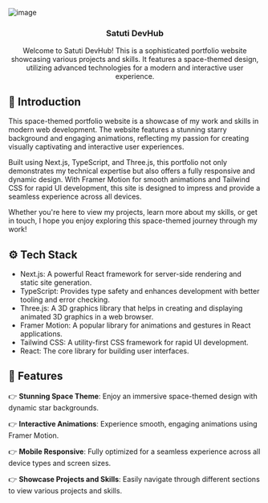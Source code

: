 ![image](https://github.com/user-attachments/assets/99851e6f-57cc-458a-80a8-b493f52b1b61)


  <h3 align="center">Satuti DevHub</h3>

   <div align="center">
    Welcome to Satuti DevHub! This is a sophisticated portfolio website showcasing various projects and skills. It features a space-themed design, utilizing advanced technologies for a modern and interactive user experience.
    </div>
</div>



## <a name="introduction">🤖 Introduction</a>

This space-themed portfolio website is a showcase of my work and skills in modern web development. The website features a stunning starry background and engaging animations, reflecting my passion for creating visually captivating and interactive user experiences.

Built using Next.js, TypeScript, and Three.js, this portfolio not only demonstrates my technical expertise but also offers a fully responsive and dynamic design. With Framer Motion for smooth animations and Tailwind CSS for rapid UI development, this site is designed to impress and provide a seamless experience across all devices.

Whether you're here to view my projects, learn more about my skills, or get in touch, I hope you enjoy exploring this space-themed journey through my work!


## <a name="tech-stack">⚙️ Tech Stack</a>

- Next.js: A powerful React framework for server-side rendering and static site generation.
- TypeScript: Provides type safety and enhances development with better tooling and error checking.
- Three.js: A 3D graphics library that helps in creating and displaying animated 3D graphics in a web browser.
- Framer Motion: A popular library for animations and gestures in React applications.
- Tailwind CSS: A utility-first CSS framework for rapid UI development.
- React: The core library for building user interfaces.

## <a name="features">🔋 Features</a>

👉 **Stunning Space Theme**: Enjoy an immersive space-themed design with dynamic star backgrounds.

👉 **Interactive Animations**: Experience smooth, engaging animations using Framer Motion.

👉 **Mobile Responsive**: Fully optimized for a seamless experience across all device types and screen sizes.

👉 **Showcase Projects and Skills**: Easily navigate through different sections to view various projects and skills.



